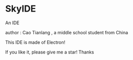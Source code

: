 # SkyIDE
 An IDE

author :  Cao Tianlang , a middle school student from China

This IDE is made of Electron!

If you like it, please give me a star! Thanks

